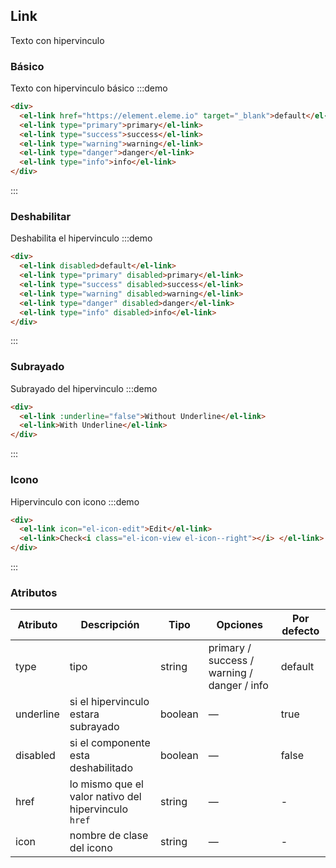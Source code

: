 ## Link

Texto con hipervinculo

### Básico

Texto con hipervinculo básico
:::demo

```html
<div>
  <el-link href="https://element.eleme.io" target="_blank">default</el-link>
  <el-link type="primary">primary</el-link>
  <el-link type="success">success</el-link>
  <el-link type="warning">warning</el-link>
  <el-link type="danger">danger</el-link>
  <el-link type="info">info</el-link>
</div>
```

:::

### Deshabilitar

Deshabilita el hipervinculo
:::demo

```html
<div>
  <el-link disabled>default</el-link>
  <el-link type="primary" disabled>primary</el-link>
  <el-link type="success" disabled>success</el-link>
  <el-link type="warning" disabled>warning</el-link>
  <el-link type="danger" disabled>danger</el-link>
  <el-link type="info" disabled>info</el-link>
</div>
```

:::

### Subrayado

Subrayado del hipervinculo
:::demo

```html
<div>
  <el-link :underline="false">Without Underline</el-link>
  <el-link>With Underline</el-link>
</div>
```

:::

### Icono

Hipervinculo con icono
:::demo

```html
<div>
  <el-link icon="el-icon-edit">Edit</el-link>
  <el-link>Check<i class="el-icon-view el-icon--right"></i> </el-link>
</div>
```

:::

### Atributos

| Atributo  | Descripción                                          | Tipo    | Opciones                                    | Por defecto |
| --------- | ---------------------------------------------------- | ------- | ------------------------------------------- | ----------- |
| type      | tipo                                                 | string  | primary / success / warning / danger / info | default     |
| underline | si el hipervinculo estara subrayado                  | boolean | —                                           | true        |
| disabled  | si el componente esta deshabilitado                  | boolean | —                                           | false       |
| href      | lo mismo que el valor nativo del hipervinculo `href` | string  | —                                           | -           |
| icon      | nombre de clase del icono                            | string  | —                                           | -           |
